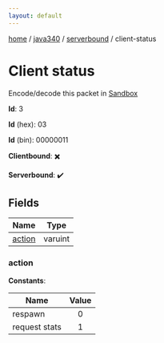 ```yaml
---
layout: default
---
```


[home](/)  /  [java340](/protocol/java340)  /  [serverbound](/protocol/java340/serverbound)  /  client-status

# Client status

Encode/decode this packet in [Sandbox](../../../sandbox/java340#serverbound.client_status)

**Id**: 3

**Id** (hex): 03

**Id** (bin): 00000011

**Clientbound**: ✖️

**Serverbound**: ✔️

## Fields

Name | Type
---|---
[action](#action) | varuint

### action

**Constants**:

Name | Value
---|:---:
respawn | 0
request stats | 1
